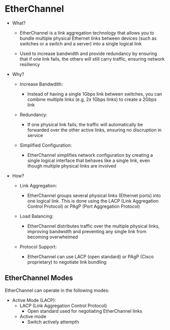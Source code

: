 # EtherChannel
- What?
	- EtherChannel is a link aggregation technology that allows you to bundle multiple physical Ethernet links between devices (such as switches or a switch and a server) into a single logical link
	
	- Used to increase bandwidth and provide redundancy by ensuring that if one link fails, the others will still carry traffic, ensuring network resiliency
	
- Why?
	- Increase Bandwdith:
		- Instead of having a single 1Gbps link between switches, you can combine multiple links (e.g, 2x 1Gbps links) to create a 2Gbps link
		
	- Redundancy:
		- If one physical link fails, the traffic will automatically be forwarded over the other active links, ensuring no discruption in service
		
	- Simplified Configuration:
		- EtherChannel simplifies network configuration by creating a single logical interface that behaves like a single link, even though multiple physical links are involved
		
- How?
	- Link Aggregation:
		- EtherChannel groups several physical links (Ethernet ports) into one logical link. This is done using the LACP (Link Aggregation Control Protocol) or PAgP (Port Aggregation Protocol)
		
	- Load Balancing:
		- EtherChannel distributes traffic over the multiple physical links, improving bandwidth and preventing any single link from becoming overwhelmed
		
	- Protocol Support:
		- EtherChannel can use LACP (open standard) or PAgP (Cisco proprietary) to negotiate link bundling

## EtherChannel Modes
EtherChannel can operate in the following modes:
- Active Mode (LACP):
	- LACP (Link Aggregation Control Protocol)
		- Open standard used for negotiating EtherChannel links
	- Active mode
		- Switch actively attempth